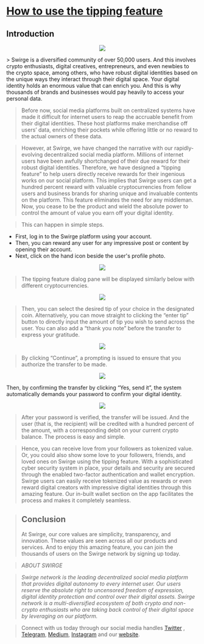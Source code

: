 # [How to use the tipping feature](https://swirgenetwork.medium.com/tipping-feature-e9224ac8575e)
## Introduction
<p align="center">
  <img src="https://miro.medium.com/max/1400/1*4Jv9vUkvznOtOVYRebqUUg.jpeg" />
</p>
> Swirge is a diversified community of over 50,000 users. And this involves crypto enthusiasts, digital creatives, entrepreneurs, and even newbies to the crypto space, among others, who have robust digital identities based on the unique ways they interact through their digital space. Your digital identity holds an enormous value that can enrich you. And this is why thousands of brands and businesses would pay heavily to access your personal data. 

> Before now, social media platforms built on centralized systems have made it difficult for internet users to reap the accruable benefit from their digital identities. These host platforms make merchandise off users’ data, enriching their pockets while offering little or no reward to the actual owners of these data.

> However, at Swirge, we have changed the narrative with our rapidly-evolving decentralized social media platform. Millions of internet users have been awfully shortchanged of their due reward for their robust digital identities. Therefore, we have designed a “tipping feature” to help users directly receive rewards for their ingenious works on our social platform. This implies that Swirge users can get a hundred percent reward with valuable cryptocurrencies from fellow users and business brands for sharing unique and invaluable contents on the platform. This feature eliminates the need for any middleman. Now, you cease to be the product and wield the absolute power to control the amount of value you earn off your digital identity.

> This can happen in simple steps.
- First, log in to the Swirge platform using your account. 
- Then, you can reward any user for any impressive post or content by opening their account. 
- Next, click on the hand icon beside the user's profile photo.

<p align="center">
  <img src="https://miro.medium.com/max/640/1*JsLhO3zYZmdGEAduXxgzGw.webp" />
</p>


> The tipping feature dialog pane will be displayed similarly below with different cryptocurrencies.

<p align="center">
  <img src="https://miro.medium.com/max/640/1*wPS24irV7SDNSM_gN64YKQ.webp" />
</p>


> Then, you can select the desired tip of your choice in the designated coin. Alternatively, you can move straight to clicking the “enter tip” button to directly input the amount of tip you wish to send across the user. You can also add a “thank you note” before the transfer to express your gratitude.

<p align="center">
  <img src="https://miro.medium.com/max/640/1*0VSLscuLKT3C5ICsIruaXQ.webp" />
</p>


> By clicking “Continue”, a prompting is issued to ensure that you authorize the transfer to be made.

<p align="center">
  <img src="https://miro.medium.com/max/640/1*AZM3-gFLLNzDxzoCPGCZOQ.webp" />
</p>

Then, by confirming the transfer by clicking “Yes, send it”, the system automatically demands your password to confirm your digital identity.

<p align="center">
  <img src="https://miro.medium.com/max/640/1*cM99snhE5L58wr5U8BuhDg.webp" />
</p>


> After your password is verified, the transfer will be issued. And the user (that is, the recipient) will be credited with a hundred percent of the amount, with a corresponding debit on your current crypto balance. The process is easy and simple.

> Hence, you can receive love from your followers as tokenized value. Or, you could also show some love to your followers, friends, and loved ones on Swirge using the tipping feature. With a sophisticated cyber security system in place, your details and security are secured through the enabled two-factor authentication and wallet encryption. Swirge users can easily receive tokenized value as rewards or even reward digital creators with impressive digital identities through this amazing feature. Our in-built wallet section on the app facilitates the process and makes it completely seamless.

> ## Conclusion
> At Swirge, our core values are simplicity, transparency, and innovation. These values are seen across all our products and services. And to enjoy this amazing feature, you can join the thousands of users on the Swirge network by signing up today.


>*ABOUT SWIRGE*

> *Swirge network is the leading decentralized social media platform that provides digital autonomy to every internet user. Our users reserve the absolute right to uncensored freedom of expression, digital identity protection and control over their digital assets. Swirge network is a multi-diversified ecosystem of both crypto and non-crypto enthusiasts who are taking back control of their digital space by leveraging on our platform.*

> Connect with us today through our social media handles [Twitter]() , [Telegram](), [Medium](), [Instagram]() and our [website]().
